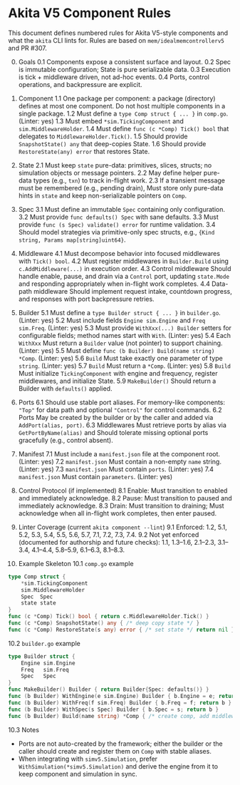 # Akita V5 Component Rules

This document defines numbered rules for Akita V5-style components and what the `akita` CLI lints for. Rules are based on `mem/idealmemcontrollerv5` and PR #307.

0. Goals
  0.1 Components expose a consistent surface and layout.
  0.2 Spec is immutable configuration; State is pure serializable data.
  0.3 Execution is tick + middleware driven, not ad-hoc events.
  0.4 Ports, control operations, and backpressure are explicit.

1. Component
  1.1 One package per component: a package (directory) defines at most one component. Do not host multiple components in a single package.
  1.2 Must define a `type Comp struct { ... }` in `comp.go`. (Linter: yes)
  1.3 Must embed `*sim.TickingComponent` and `sim.MiddlewareHolder`.
  1.4 Must define `func (c *Comp) Tick() bool` that delegates to `MiddlewareHolder.Tick()`.
  1.5 Should provide `SnapshotState() any` that deep-copies State.
  1.6 Should provide `RestoreState(any) error` that restores State.

2. State
  2.1 Must keep `state` pure-data: primitives, slices, structs; no simulation objects or message pointers.
  2.2 May define helper pure-data types (e.g., `txn`) to track in-flight work.
  2.3 If a transient message must be remembered (e.g., pending drain), Must store only pure-data hints in `state` and keep non-serializable pointers on `Comp`.

3. Spec
  3.1 Must define an immutable `Spec` containing only configuration.
  3.2 Must provide `func defaults() Spec` with sane defaults.
  3.3 Must provide `func (s Spec) validate() error` for runtime validation.
  3.4 Should model strategies via primitive-only spec structs, e.g., `{Kind string, Params map[string]uint64}`.

4. Middleware
  4.1 Must decompose behavior into focused middlewares with `Tick() bool`.
  4.2 Must register middlewares in `Builder.Build` using `c.AddMiddleware(...)` in execution order.
  4.3 Control middleware Should handle enable, pause, and drain via a `Control` port, updating `state.Mode` and responding appropriately when in-flight work completes.
  4.4 Data-path middleware Should implement request intake, countdown progress, and responses with port backpressure retries.

5. Builder
  5.1 Must define a `type Builder struct { ... }` in `builder.go`. (Linter: yes)
  5.2 Must include fields `Engine sim.Engine` and `Freq sim.Freq`. (Linter: yes)
  5.3 Must provide `WithXxx(...) Builder` setters for configurable fields; method names start with `With`. (Linter: yes)
  5.4 Each `WithXxx` Must return a `Builder` value (not pointer) to support chaining. (Linter: yes)
  5.5 Must define `func (b Builder) Build(name string) *Comp`. (Linter: yes)
  5.6 `Build` Must take exactly one parameter of type `string`. (Linter: yes)
  5.7 `Build` Must return a `*Comp`. (Linter: yes)
  5.8 `Build` Must initialize `TickingComponent` with engine and frequency, register middlewares, and initialize State.
  5.9 `MakeBuilder()` Should return a Builder with `defaults()` applied.

6. Ports
  6.1 Should use stable port aliases. For memory-like components: `"Top"` for data path and optional `"Control"` for control commands.
  6.2 Ports May be created by the builder or by the caller and added via `AddPort(alias, port)`.
  6.3 Middlewares Must retrieve ports by alias via `GetPortByName(alias)` and Should tolerate missing optional ports gracefully (e.g., control absent).

7. Manifest
  7.1 Must include a `manifest.json` file at the component root. (Linter: yes)
  7.2 `manifest.json` Must contain a non-empty `name` string. (Linter: yes)
  7.3 `manifest.json` Must contain `ports`. (Linter: yes)
  7.4 `manifest.json` Must contain `parameters`. (Linter: yes)

8. Control Protocol (if implemented)
  8.1 Enable: Must transition to enabled and immediately acknowledge.
  8.2 Pause: Must transition to paused and immediately acknowledge.
  8.3 Drain: Must transition to draining; Must acknowledge when all in-flight work completes, then enter paused.

9. Linter Coverage (current `akita component --lint`)
  9.1 Enforced: 1.2, 5.1, 5.2, 5.3, 5.4, 5.5, 5.6, 5.7, 7.1, 7.2, 7.3, 7.4.
  9.2 Not yet enforced (documented for authorship and future checks): 1.1, 1.3–1.6, 2.1–2.3, 3.1–3.4, 4.1–4.4, 5.8–5.9, 6.1–6.3, 8.1–8.3.

10. Example Skeleton
  10.1 `comp.go` example
  
  ```go
  type Comp struct {
      *sim.TickingComponent
      sim.MiddlewareHolder
      Spec  Spec
      state state
  }
  func (c *Comp) Tick() bool { return c.MiddlewareHolder.Tick() }
  func (c *Comp) SnapshotState() any { /* deep copy state */ }
  func (c *Comp) RestoreState(s any) error { /* set state */ return nil }
  ```

  10.2 `builder.go` example
  
  ```go
  type Builder struct {
      Engine sim.Engine
      Freq   sim.Freq
      Spec   Spec
  }
  func MakeBuilder() Builder { return Builder{Spec: defaults()} }
  func (b Builder) WithEngine(e sim.Engine) Builder { b.Engine = e; return b }
  func (b Builder) WithFreq(f sim.Freq) Builder { b.Freq = f; return b }
  func (b Builder) WithSpec(s Spec) Builder { b.Spec = s; return b }
  func (b Builder) Build(name string) *Comp { /* create comp, add middlewares */ }
  ```

  10.3 Notes
  
  - Ports are not auto-created by the framework; either the builder or the caller should create and register them on `Comp` with stable aliases.
  - When integrating with `simv5.Simulation`, prefer `WithSimulation(*simv5.Simulation)` and derive the engine from it to keep component and simulation in sync.
